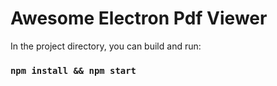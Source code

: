 # Awesome Electron Pdf Viewer

In the project directory, you can build and run:

### `npm install && npm start` 
